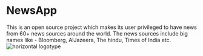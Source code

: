 # NewsApp
This is an open source project which makes its user privileged to have news from 60+ news sources around the world. The news sources include big names like - Bloomberg, AlJazeera, The hindu, Times of India etc.
<br>
![horizontal logotype](https://user-images.githubusercontent.com/34623610/45627241-699d4300-ba89-11e8-9224-33c8abbd731d.png)
